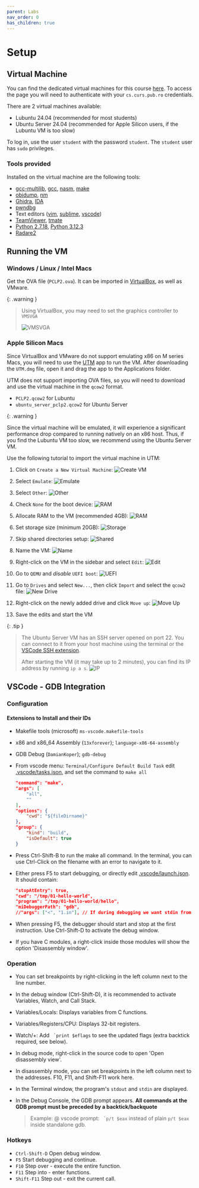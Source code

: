 ```yaml
---
parent: Labs
nav_order: 0
has_children: true
---
```


# Setup

## Virtual Machine

You can find the dedicated virtual machines for this course [here](https://repository.grid.pub.ro/cs/iocla/vm).
To access the page you will need to authenticate with your `cs.curs.pub.ro` credentials.

There are 2 virtual machines available:

- Lubuntu 24.04 (recommended for most students)
- Ubuntu Server 24.04 (recommended for Apple Silicon users, if the Lubuntu VM is too slow)

To log in, use the user `student` with the password `student`.
The `student` user has `sudo` privileges.

### Tools provided

Installed on the virtual machine are the following tools:

- [gcc-multilib](https://packages.ubuntu.com/search?keywords=gcc-multilib), [gcc](https://gcc.gnu.org/), [nasm](https://www.nasm.us/), [make](https://manpages.ubuntu.com/manpages/xenial/man1/make.1.html)
- [objdump](https://linux.die.net/man/1/objdump), [nm](https://linux.die.net/man/1/nm)
- [Ghidra](https://ghidra-sre.org/), [IDA](https://hex-rays.com/ida-pro)
- [pwndbg](https://github.com/pwndbg/pwndbg)
- Text editors ([vim](https://www.vim.org/), [sublime](https://www.sublimetext.com/), [vscode](https://code.visualstudio.com/))
- [TeamViewer](https://www.teamviewer.com/en/), [tmate](https://tmate.io/)
- [Python 2.7.18](https://www.python.org/downloads/release/python-2718/), [Python 3.12.3](https://www.python.org/downloads/release/python-3123/)
- [Radare2](https://www.radare.org/n/radare2.html)

## Running the VM

### Windows / Linux / Intel Macs

Get the OVA file (`PCLP2.ova`).
It can be imported in [VirtualBox](https://www.virtualbox.org/), as well as VMware.

{: .warning }

>Using VirtualBox, you may need to set the graphics controller to `VMSVGA`
>
>![VMSVGA](./media/issue_graphic_controller.png)

### Apple Silicon Macs

Since VirtualBox and VMware do not support emulating x86 on M series Macs, you will need to use the [UTM](https://mac.getutm.app/) app to run the VM.
After downloading the `UTM.dmg` file, open it and drag the app to the Applications folder.

UTM does not support importing OVA files, so you will need to download and use the virtual machine in the `qcow2` format.

- `PCLP2.qcow2` for Lubuntu
- `ubuntu_server_pclp2.qcow2` for Ubuntu Server

{: .warning }

Since the virtual machine will be emulated, it will experience a significant performance drop compared to running natively on an x86 host.
Thus, if you find the Lubuntu VM too slow, we recommend using the Ubuntu Server VM.

Use the following tutorial to import the virtual machine in UTM:

1. Click on `Create a New Virtual Machine`:
![Create VM](./media/01_create_new_vm.png)

1. Select `Emulate`:
![Emulate](./media/02_emulate.png)

1. Select `Other`:
![Other](./media/03_custom.png)

1. Check `None` for the boot device:
![RAM](./media/04_boot_none.png)

1. Allocate RAM to the VM (recommended 4GB):
![RAM](./media/05_hardware_ram.png)

1. Set storage size (minimum 20GB):
![Storage](./media/06_storage.png)

1. Skip shared directories setup:
![Shared](./media/07_shared_directory.png)

1. Name the VM:
![Name](./media/08_summary.png)

1. Right-click on the VM in the sidebar and select `Edit`:
![Edit](./media/09_edit.png)

1. Go to `QEMU` and *disable* `UEFI boot`:
![UEFI](./media/10_disable_uefi.png)

1. Go to `Drives` and select `New...`, then click `Import` and select the `qcow2` file:
![New Drive](./media/11_add_drive.png)

1. Right-click on the newly added drive and click `Move up`:
![Move Up](./media/12_move_up.png)

1. Save the edits and start the VM

{: .tip }

>The Ubuntu Server VM has an SSH server opened on port 22.
>You can connect to it from your host machine using the terminal or the [VSCode SSH extension](https://code.visualstudio.com/docs/remote/ssh).
>
>After starting the VM (it may take up to 2 minutes), you can find its IP address by running `ip a s`.
>![IP](./media/13_get_ip.png)

## VSCode - GDB Integration

### Configuration

#### Extensions to Install and their IDs

- Makefile tools (microsoft) `ms-vscode.makefile-tools`

- x86 and x86_64 Assembly (`13xforever`);
`language-x86-64-assembly`

- GDB Debug (`DamianKoper`);
`gdb-debug`

- From vscode menu: `Terminal/Configure Default Build Task` edit
  [.vscode/tasks.json](https://github.com/iocla/.vscode/blob/main/tasks.json), and set the command to `make all`

    ```json
    "command": "make",
    "args": [
        "all",
        ""
    ],
    "options": {
        "cwd": "${fileDirname}"
    },
    "group": {
        "kind": "build",
        "isDefault": true
    }
    ```

- Press Ctrl-Shift-B to run the make all command.
In the terminal, you can use Ctrl-Click on the filename with an error to navigate to it.

- Either press F5 to start debugging, or directly
  edit [.vscode/launch.json](https://github.com/iocla/.vscode/blob/main/launch.json).
It should contain:

    ```json
    "stopAtEntry": true,
    "cwd": "/tmp/01-hello-world",
    "program": "/tmp/01-hello-world/hello",
    "miDebuggerPath": "gdb",
    //"args": ["<", "1.in"], // If during debugging we want stdin from a file 1.in
    ```

- When pressing F5, the debugger should start and stop at the first instruction.
Use Ctrl-Shift-D to activate the debug window.

- If you have C modules, a right-click inside those modules will show the option 'Disassembly window'.

### Operation

- You can set breakpoints by right-clicking in the left column next to the line number.

- In the debug window (Ctrl-Shift-D), it is recommended to activate Variables, Watch, and Call Stack.

- Variables/Locals: Displays variables from C functions.

- Variables/Registers/CPU: Displays 32-bit registers.

- Watch/+: Add `` `print $eflags`` to see the updated flags (extra backtick required, see below).

- In debug mode, right-click in the source code to open 'Open disassembly view'.

- In disassembly mode, you can set breakpoints in the left column next to the addresses.
F10, F11, and Shift-F11 work here.

- In the Terminal window, the program's `stdout` and `stdin` are displayed.

- In the Debug Console, the GDB prompt appears.
    **All commands at the GDB prompt must be preceded by a backtick/backquote**
  > Example: @ vscode prompt: `` `p/t $eax`` instead of plain `p/t $eax` inside standalone gdb.

### Hotkeys

- `Ctrl-Shift-D` Open debug window.
- `F5` Start debugging and continue.
- `F10` Step over - execute the entire function.
- `F11` Step into - enter functions.
- `Shift-F11` Step out - exit the current call.
